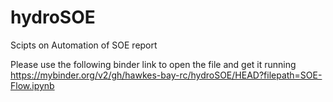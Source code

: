 # hydroSOE
Scipts on Automation of SOE report

Please use the following binder link to open the file and get it running
https://mybinder.org/v2/gh/hawkes-bay-rc/hydroSOE/HEAD?filepath=SOE-Flow.ipynb

